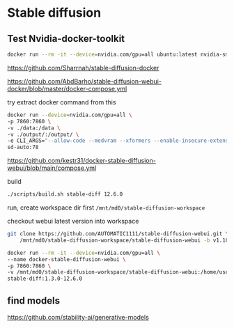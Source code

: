 # Stable diffusion

## Test Nvidia-docker-toolkit
```sh
docker run --rm -it --device=nvidia.com/gpu=all ubuntu:latest nvidia-smi
````


https://github.com/Sharrnah/stable-diffusion-docker


https://github.com/AbdBarho/stable-diffusion-webui-docker/blob/master/docker-compose.yml


try extract docker command from this

```sh
docker run --device=nvidia.com/gpu=all \
-p 7860:7860 \
-v ./data:/data \
-v ./output/:/output/ \
-e CLI_ARGS="--allow-code --medvram --xformers --enable-insecure-extension-access --api" \
sd-auto:78
```

https://github.com/kestr31/docker-stable-diffusion-webui/blob/main/compose.yml

build
```sh
./scripts/build.sh stable-diff 12.6.0
```

run, create workspace dir 
first `/mnt/md0/stable-diffusion-workspace`

checkout webui latest version into workspace
```sh
git clone https://github.com/AUTOMATIC1111/stable-diffusion-webui.git \
    /mnt/md0/stable-diffusion-workspace/stable-diffusion-webui -b v1.10.1
```

```sh
docker run --rm -it --device=nvidia.com/gpu=all \
--name docker-stable-diffusion-webui \
-p 7860:7860 \
-v /mnt/md0/stable-diffusion-workspace/stable-diffusion-webui:/home/user/workspace \
stable-diff:1.3.0-12.6.0 
```

## find models

https://github.com/stability-ai/generative-models